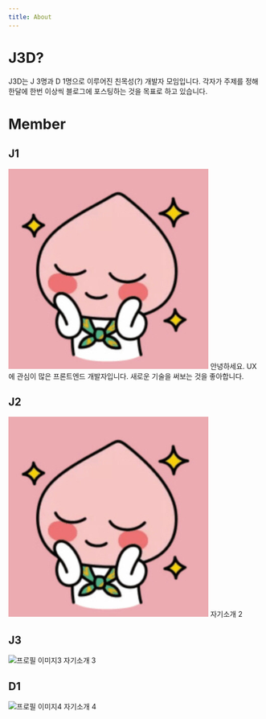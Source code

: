 ```yaml
---
title: About
---
```


# J3D?

J3D는 J 3명과 D 1명으로 이루어진 친목성(?) 개발자 모임입니다.
각자가 주제를 정해 한달에 한번 이상씩 블로그에 포스팅하는 것을 목표로 하고 있습니다.

# Member

## J1

![프로필 이미지1](./ap1.jpg)
안녕하세요. UX에 관심이 많은 프론트엔드 개발자입니다. 새로운 기술을 써보는 것을 좋아합니다.

## J2

![프로필 이미지2](./../static/ap1.jpg)
자기소개 2

## J3

![프로필 이미지3](../src/components/images/p3.jpg)
자기소개 3

## D1

![프로필 이미지4](../src/components/images/p4.gif)
자기소개 4
